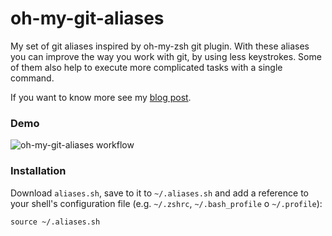 # oh-my-git-aliases

My set of git aliases inspired by oh-my-zsh git plugin. With these aliases you can improve the way you work with git, by using less keystrokes. Some of them also help to execute more complicated tasks with a single command. 

If you want to know more see my [blog post](http://mjk.space/blog/git-aliases-i-cant-live-without/).

### Demo 
![oh-my-git-aliases workflow](http://mjk.space/images/blog/git-aliases/workflow.gif)


### Installation

Download `aliases.sh`, save to it to `~/.aliases.sh` and add a reference to your shell's configuration file (e.g. `~/.zshrc`, `~/.bash_profile` o `~/.profile`): 

```
source ~/.aliases.sh
```

